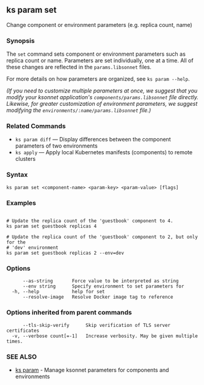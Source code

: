 ## ks param set

Change component or environment parameters (e.g. replica count, name)

### Synopsis


The `set` command sets component or environment parameters such as replica count
or name. Parameters are set individually, one at a time. All of these changes are
reflected in the `params.libsonnet` files.

For more details on how parameters are organized, see `ks param --help`.

*(If you need to customize multiple parameters at once, we suggest that you modify
your ksonnet application's  `components/params.libsonnet` file directly. Likewise,
for greater customization of environment parameters, we suggest modifying the
 `environments/:name/params.libsonnet` file.)*

### Related Commands

* `ks param diff` — Display differences between the component parameters of two environments
* `ks apply` — Apply local Kubernetes manifests (components) to remote clusters

### Syntax


```
ks param set <component-name> <param-key> <param-value> [flags]
```

### Examples

```

# Update the replica count of the 'guestbook' component to 4.
ks param set guestbook replicas 4

# Update the replica count of the 'guestbook' component to 2, but only for the
# 'dev' environment
ks param set guestbook replicas 2 --env=dev
```

### Options

```
      --as-string       Force value to be interpreted as string
      --env string      Specify environment to set parameters for
  -h, --help            help for set
      --resolve-image   Resolve Docker image tag to reference
```

### Options inherited from parent commands

```
      --tls-skip-verify      Skip verification of TLS server certificates
  -v, --verbose count[=-1]   Increase verbosity. May be given multiple times.
```

### SEE ALSO

* [ks param](ks_param.md)	 - Manage ksonnet parameters for components and environments

